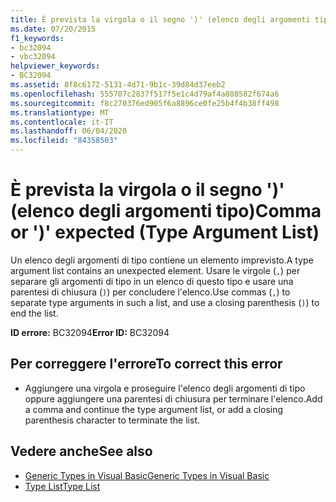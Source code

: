 ```yaml
---
title: È prevista la virgola o il segno ')' (elenco degli argomenti tipo)
ms.date: 07/20/2015
f1_keywords:
- bc32094
- vbc32094
helpviewer_keywords:
- BC32094
ms.assetid: 8f8c6172-5131-4d71-9b1c-39d84d37eeb2
ms.openlocfilehash: 555707c2837f517f5e1c4d79af4a888582f674a6
ms.sourcegitcommit: f8c270376ed905f6a8896ce0fe25b4f4b38ff498
ms.translationtype: MT
ms.contentlocale: it-IT
ms.lasthandoff: 06/04/2020
ms.locfileid: "84358503"
---
```

# <a name="comma-or--expected-type-argument-list"></a><span data-ttu-id="10550-102">È prevista la virgola o il segno ')' (elenco degli argomenti tipo)</span><span class="sxs-lookup"><span data-stu-id="10550-102">Comma or ')' expected (Type Argument List)</span></span>
<span data-ttu-id="10550-103">Un elenco degli argomenti di tipo contiene un elemento imprevisto.</span><span class="sxs-lookup"><span data-stu-id="10550-103">A type argument list contains an unexpected element.</span></span> <span data-ttu-id="10550-104">Usare le virgole (`,`) per separare gli argomenti di tipo in un elenco di questo tipo e usare una parentesi di chiusura (`)`) per concludere l'elenco.</span><span class="sxs-lookup"><span data-stu-id="10550-104">Use commas (`,`) to separate type arguments in such a list, and use a closing parenthesis (`)`) to end the list.</span></span>  
  
 <span data-ttu-id="10550-105">**ID errore:** BC32094</span><span class="sxs-lookup"><span data-stu-id="10550-105">**Error ID:** BC32094</span></span>  
  
## <a name="to-correct-this-error"></a><span data-ttu-id="10550-106">Per correggere l'errore</span><span class="sxs-lookup"><span data-stu-id="10550-106">To correct this error</span></span>  
  
- <span data-ttu-id="10550-107">Aggiungere una virgola e proseguire l'elenco degli argomenti di tipo oppure aggiungere una parentesi di chiusura per terminare l'elenco.</span><span class="sxs-lookup"><span data-stu-id="10550-107">Add a comma and continue the type argument list, or add a closing parenthesis character to terminate the list.</span></span>  
  
## <a name="see-also"></a><span data-ttu-id="10550-108">Vedere anche</span><span class="sxs-lookup"><span data-stu-id="10550-108">See also</span></span>

- [<span data-ttu-id="10550-109">Generic Types in Visual Basic</span><span class="sxs-lookup"><span data-stu-id="10550-109">Generic Types in Visual Basic</span></span>](../programming-guide/language-features/data-types/generic-types.md)
- [<span data-ttu-id="10550-110">Type List</span><span class="sxs-lookup"><span data-stu-id="10550-110">Type List</span></span>](../language-reference/statements/type-list.md)
